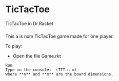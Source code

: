 # TicTacToe
TicTacToe in Dr.Racket

###
This a is nxm TicTacToe game made for one player.

To play:
* Open the file Game.rkt
```
Run
Type in the console:  (TTT n m)
where **n** and **m** are the board dimensions.
```
